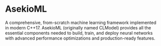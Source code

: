 # AsekioML
A comprehensive, from-scratch machine learning framework implemented in modern C++17. AsekioML (originally named CLModel) provides all the essential components needed to build, train, and deploy neural networks with advanced performance optimizations and production-ready features.
